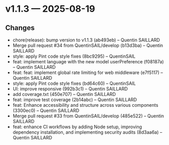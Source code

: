 # v1.1.3 — 2025-08-19

## Changes
* chore(release): bump version to v1.1.3 (ab493eb) – Quentin SAILLARD
* Merge pull request #34 from QuentinSAIL/develop (b13d3ba) – Quentin SAILLARD
* style: apply Pint code style fixes (8bc9295) – QuentinSAIL
* feat: implement language with the new model userPreference (f08187a) – Quentin SAILLARD
* feat: feat: implement global rate limiting for web middleware (e7f5117) – Quentin SAILLARD
* style: apply Pint code style fixes (bd64c60) – QuentinSAIL
* UI: improve responsive (992b3c1) – Quentin SAILLARD
* add coverage.txt (450e707) – Quentin SAILLARD
* feat: improve test coverage (2b14abc) – Quentin SAILLARD
* feat: Enhance accessibility and structure across various components (3300ec0) – Quentin SAILLARD
* Merge pull request #33 from QuentinSAIL/develop (485e522) – Quentin SAILLARD
* feat: enhance CI workflows by adding Node setup, improving dependency installation, and implementing security audits (8d3aa6a) – Quentin SAILLARD
